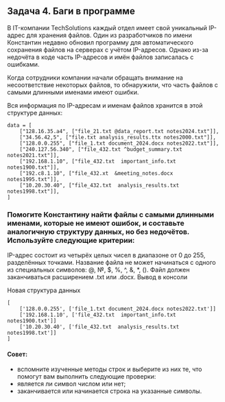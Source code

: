 ## Задача 4. Баги в программе
В IT-компании TechSolutions каждый отдел имеет свой уникальный IP-адрес для хранения файлов. Один из разработчиков по имени Константин недавно обновил программу для автоматического сохранения файлов на серверах с учётом IP-адресов. Однако из-за недочёта в коде часть IP-адресов и имён файлов записалась с ошибками.

Когда сотрудники компании начали обращать внимание на несоответствие некоторых файлов, то обнаружили, что часть файлов с самыми длинными именами имеют ошибки.

Вся информация по IP-адресам и именам файлов хранится в этой структуре данных:
```
data = [
    ["128.16.35.a4", ["file_21.txt @data_report.txt notes2024.txt"]],
    ["34.56.42,5", ["file.txt analysis_results.ttx notes2000.txt"]],
    ["128.0.0.255", ["file_1.txt document_2024.docx notes2022.txt"]],
    ["240.127.56.340", ["file_432.txt ^budget_summary.txt notes2021.txt"]],
    ["192.168.1.10", ["file_432.txt  important_info.txt notes1900.txt"]],
    ["192.c8.1.10", ["file_432.xt  &meeting_notes.docx notes1995.txt"]],
    ["10.20.30.40", ["file_432.txt  analysis_results.txt notes1998.txt"]],
]
```
### Помогите Константину найти файлы с самыми длинными именами, которые не имеют ошибок, и составьте аналогичную структуру данных, но без недочётов. Используйте следующие критерии:

IP-адрес состоит из четырёх целых чисел в диапазоне от 0 до 255, разделённых точками.
Название файла не может начинаться с одного из специальных символов: @, №, $, %, ^, &, *, ().
Файл должен заканчиваться расширением .txt или .docx.
Вывод в консоли

Новая структура данных
```
[
    ['128.0.0.255', ['file_1.txt document_2024.docx notes2022.txt']]
    ['192.168.1.10', ['file_432.txt  important_info.txt notes1900.txt']]
    ['10.20.30.40', ['file_432.txt  analysis_results.txt notes1998.txt']]
]
```
#### Совет:
- вспомните изученные методы строк и выберите из них те, что помогут вам выполнить следующие проверки:
- является ли символ числом или нет;
- заканчивается или начинается строка на указанные символы. 